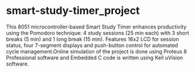 # smart-study-timer_project
This 8051 microcontroller-based Smart Study Timer enhances productivity using the Pomodoro technique: 4 study sessions (25 min each) with 3 short breaks (5 min) and 1 long break (15 min). Features 16x2 LCD for session status, four 7-segment displays and push-button control for automated cycle management.Online simulation of the project is done using Proteus 8 Professional software and Embedded C code is written using Keil uVision software.

